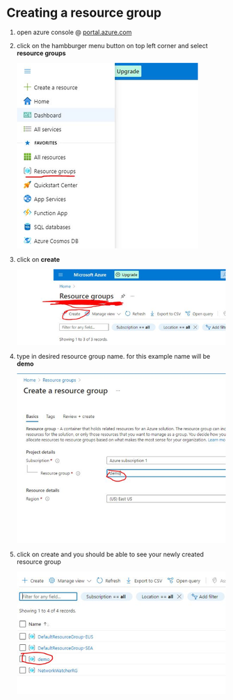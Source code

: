 # Creating a resource group

1. open azure console @ [portal.azure.com](https://portal.azure.com)

1. click on the hambburger menu button on top left corner and select **resource groups**

    ![azure_screenshot](ss/rg1.JPG)

1. click on **create**

    ![azure_screenshot](ss/rg2.JPG)

1. type in desired resource group name. for this example name will be **demo**

    ![azure_screenshot](ss/rg3.JPG)

1. click on create and you should be able to see your newly created resource group

    ![azure_screenshot](ss/rg4.JPG)

